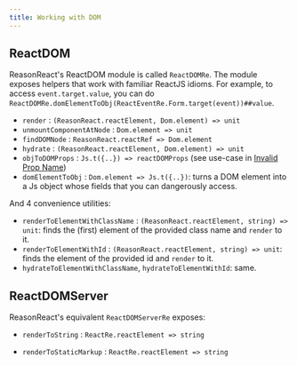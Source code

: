 ```yaml
---
title: Working with DOM
---
```


## ReactDOM

ReasonReact's ReactDOM module is called `ReactDOMRe`. The module exposes helpers that work with familiar ReactJS idioms. For example, to access `event.target.value`, you can do `ReactDOMRe.domElementToObj(ReactEventRe.Form.target(event))##value`.

- `render` : `(ReasonReact.reactElement, Dom.element) => unit`
- `unmountComponentAtNode` : `Dom.element => unit`
- `findDOMNode` : `ReasonReact.reactRef => Dom.element`
- `hydrate` : `(ReasonReact.reactElement, Dom.element) => unit`
- `objToDOMProps` : `Js.t({..}) => reactDOMProps` (see use-case in [Invalid Prop Name](invalid-prop-name.md))
- `domElementToObj` : `Dom.element => Js.t({..})`: turns a DOM element into a Js object whose fields that you can dangerously access.

And 4 convenience utilities:

- `renderToElementWithClassName` : `(ReasonReact.reactElement, string) => unit`: finds the (first) element of the provided class name and `render` to it.
- `renderToElementWithId` : `(ReasonReact.reactElement, string) => unit`: finds the element of the provided id and `render` to it.
- `hydrateToElementWithClassName`, `hydrateToElementWithId`: same.

## ReactDOMServer

ReasonReact's equivalent `ReactDOMServerRe` exposes:

- `renderToString` : `ReactRe.reactElement => string`

- `renderToStaticMarkup` : `ReactRe.reactElement => string`
